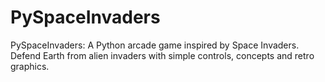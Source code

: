 # PySpaceInvaders
PySpaceInvaders: A Python arcade game inspired by Space Invaders. Defend Earth from alien invaders with simple controls, concepts  and retro graphics.
